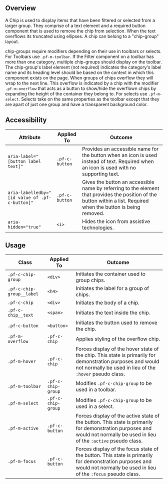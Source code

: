 ## Overview

A Chip is used to display items that have been filtered or selected from a larger group. They comprise of a text element and a required button component that is used to remove the chip from selection. When the text overflows its truncated using ellipses. A chip can belong to a "chip-group" layout. 

chip-groups require modifiers depending on their use in toolbars or selects. For Toolbars use `.pf-m-toolbar`. If the Filter component on a toolbar has more than one category, multiple chip-groups should display on the toolbar. The chip-group's label element (not required) indicates the category's label name and its heading level should be based on the context in which this component exists on the page. When groups of chips overflow they will wrap to the next line. This overflow is indicated by a chip with the modifier `.pf-m-overflow` that acts as a button to show/hide the overflown chips by expanding the height of the container they belong to. For selects use `.pf-m-select`. Selects take on the same properties as the toolbar except that they are apart of just one group and have a transparent background color.


## Accessibility

| Attribute | Applied To | Outcome |
| -- | -- | -- |
| `aria-label="[button label text]"` | `.pf-c-button` |  Provides an accessible name for the button when an icon is used instead of text. Required when an icon is used with no supporting text. |
| `aria-labelledby="[id value of .pf-c-button]"` | `.pf-c-button` | Gives the button an accessible name by referring to the element that provides the position of the button within a list. Required when the button is being removed. |
| `aria-hidden="true"` | `<i>` |  Hides the icon from assistive technologies. |

## Usage

| Class | Applied To | Outcome |
| -- | -- | -- |
| `.pf-c-chip-group` | `<div>` | Initiates the container used to group chips. |
| `.pf-c-chip-group__label` | `<h4>` | Initiates the label for a group of chips. |
| `.pf-c-chip` | `<div>` | Initiates the body of a chip. |
| `.pf-c-chip__text` | `<span>` | Initiates the text inside the chip. |
| `.pf-c-button` | `<button>` | Initiates the button used to remove the chip. |
| `.pf-m-overflow` | `.pf-c-chip` | Applies styling of the overflow chip. |
| `.pf-m-hover` | `.pf-c-chip` | Forces display of the hover state of the chip. This state is primarily for demonstration purposes and would not normally be used in lieu of the `:hover` pseudo class. |
| `.pf-m-toolbar` | `.pf-c-chip-group` | Modifies `.pf-c-chip-group` to be used in a toolbar. |
| `.pf-m-select` | `.pf-c-chip-group` | Modifies `.pf-c-chip-group` to be used in a select. |
| `.pf-m-active` | `.pf-c-button` | Forces display of the active state of the button. This state is primarily for demonstration purposes and would not normally be used in lieu of the `:active` pseudo class. |
| `.pf-m-focus` | `.pf-c-button` | Forces display of the focus state of the button. This state is primarily for demonstration purposes and would not normally be used in lieu of the `:focus` pseudo class. |